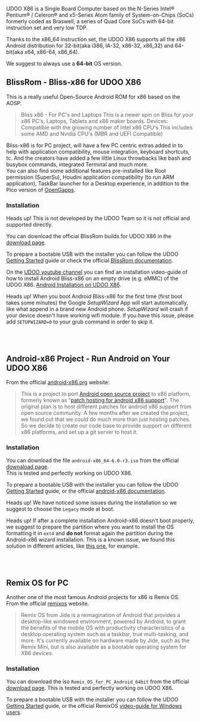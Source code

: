 UDOO X86 is a Single Board Computer based on the N-Series Intel® Pentium® / Celeron® and x5-Series Atom family of System-on-Chips (SoCs) formerly coded as Braswell, a series of Quad Core SoCs with 64-bit instruction set and very low TDP.

Thanks to the x86_64 instruction set, the UDOO X86 supports all the x86 Android distribution for 32-bit(aka i386, IA-32, x86-32, x86_32) and 64-bit(aka x64, x86-64, x86_64).  

We suggest to always use a **64-bit** OS version.

## BlissRom - Bliss-x86 for UDOO X86

This is a really useful Open-Source Android ROM for x86 based on the AOSP.

> Bliss x86 - For PC's and Laptops
This is a newer spin on Bliss for your x86 PC's, Laptops, Tablets and x86 maker boards.
Devices: Compatible with the growing number of Intel x86 CPU's This includes some AMD and Nvidia CPU's (MBR and UEFI Compatible)

Bliss-x86 is for PC project, will have a few PC centric extras added in to help with application compatibility, mouse integration, keyboard shortcuts, tc. And the creators have added a few little Linux throwbacks like bash and busybox commands, integrated Terminal and much more.  
You can also find some additional features pre-installed like Root permission (SuperSu), Houdini application compatibility (to run ARM application), TaskBar launcher for a Desktop experience, in addition to the Pico version of [OpenGapps](https://github.com/opengapps/).

### Installation

<span class="label label-warning">Heads up!</span> This is not developed by the UDOO Team so it is not official and supported directly.

You can download the official BlissRom builds for UDOO X86 in the [download page](https://downloads.blissroms.com/Bliss/Official/x86/udoo/).

To prepare a bootable USB with the installer you can follow the UDOO [Getting Started](https://www.udoo.org/get-started-x86/) guide or check the official [BlissRom documentation](https://forum.xda-developers.com/android/software/x86-bliss-x86-pc-s-t3534657).

On the [UDOO youtube channel](https://www.youtube.com/user/UDOOboard) you can find an installation video-guide of how to install Android Bliss-x86 on an empty drive (e.g. eMMC) of the UDOO X86. [Android Installation on UDOO X86](https://www.youtube.com/watch?v=sa84l03dq8M).

<span class="label label-warning">Heads up!</span> When you boot Android Bliss-x86 for the first time (first boot takes some minutes) the Google *SetupWizard* App will start automatically, like what append in a brand new Android phone. *SetupWizard* will crash if your device doesn't have working wifi module. If you have this issue, please add `SETUPWIZARD=0` to your grub command in order to skip it.  

<br/>
<br/>

## Android-x86 Project - Run Android on Your UDOO X86

From the official [android-x86.org](http://www.android-x86.org/) website:

> This is a project to port [Android open source project](http://source.android.com/) to x86 platform, formerly known as "[patch hosting for android x86 support](http://code.google.com/p/patch-hosting-for-android-x86-support/)". The original plan is to host different patches for android x86 support from open source community. A few months after we created the project, we found out that we could do much more than just hosting patches. So we decide to create our code base to provide support on different x86 platforms, and set up a git server to host it.

### Installation

You can download the file `android-x86_64-6.0-r3.iso` from the official [downaload page](http://www.android-x86.org/download).  
This is tested and perfectly working on UDOO X86.

To prepare a bootable USB with the installer you can follow the UDOO [Getting Started](https://www.udoo.org/get-started-x86/) guide, or the official [android-x86 documentation](http://www.android-x86.org/documents/installhowto).  

<span class="label label-warning">Heads up!</span> We have noticed some issues during the installation so we suggest to choose the `Legacy` mode at boot.

<span class="label label-warning">Heads up!</span> If after a complete installation Android-x86 doesn't boot properly, we suggest to prepare the partition where you want to install the OS formatting it in `ext4` and **do not** format again the partition during the Android-x86 wizard installation. This is a known issue, we found this solution in different articles, like [this one](https://techposts.org/install-android-6-marshmallow-laptop-pc/), for example.

<br/>
<br/>

## Remix OS for PC

Another one of the most famous Android projects for x86 is Remix OS.  
From the official [remixos](http://www.jide.com/remixos-for-pc) website.

> Remix OS from Jide is a reimagination of Android that provides a desktop-like windowed environment, powered by Android, to grant the benefits of the mobile OS with productivity characteristics of a desktop operating system such as a taskbar, true multi-tasking, and more. It's currently available on hardware made by Jide, such as the Remix Mini, but is also available as a bootable operating system for X86 devices.

### Installation

You can download the iso `Remix_OS_for_PC_Android_64bit` from the official [download page](http://www.jide.com/remixos-for-pc#downloadNow).
This is tested and perfectly working on UDOO X86.

To prepare a bootable USB with the installer you can follow the UDOO [Getting Started](https://www.udoo.org/get-started-x86/) guide, or the official RemixOS [video-guide for Windows users](https://www.youtube.com/watch?v=At7_g9ZXu8s).
